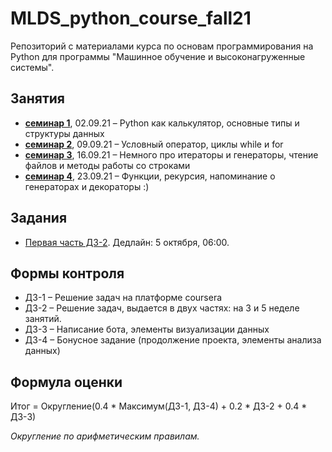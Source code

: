 # MLDS_python_course_fall21

Репозиторий с материалами курса по основам программирования на Python для программы "Машинное обучение и высоконагруженные системы".

## Занятия

* [__семинар 1__](https://github.com/AnastasiyaMax/ML-HLS_python_course_fall21/blob/main/class_1/sem01_intro21.ipynb), 02.09.21 – Python как калькулятор, основные типы и структуры данных
* [__семинар 2__](https://github.com/AnastasiyaMax/ML-HLS_python_course_fall21/blob/main/class_2/sem02_forif.ipynb), 09.09.21 – Условный оператор, циклы while и for
* [__семинар 3__](https://github.com/AnastasiyaMax/ML-HLS_python_course_fall21/tree/main/class_3), 16.09.21 – Немного про итераторы и генераторы, чтение файлов и методы работы со строками 
* [__семинар 4__](https://github.com/AnastasiyaMax/ML-HLS_python_course_fall21/tree/main/class_4), 23.09.21 – Функции, рекурсия, напоминание о генераторах и декораторы :)

## Задания

* [Первая часть ДЗ-2](https://official.contest.yandex.ru/contest/29330/enter/). Дедлайн: 5 октября, 06:00.

## Формы контроля 

* ДЗ-1 – Решение задач на платформе coursera
* ДЗ-2 – Решение задач, выдается в двух частях: на 3 и 5 неделе занятий. 
* ДЗ-3 – Написание бота, элементы визуализации данных
* ДЗ-4 – Бонусное задание (продолжение проекта, элементы анализа данных)

## Формула оценки

Итог = Округление(0.4 * Максимум(ДЗ-1, ДЗ-4) + 0.2 * ДЗ-2 + 0.4 * ДЗ-3)

*Округление по арифметическим правилам.*
